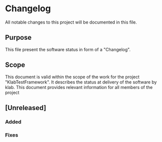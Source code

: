 # Changelog

All notable changes to this project will be documented in this file.

## Purpose

This file present the software status in form of a "Changelog".

## Scope

This document is valid within the scope of the work for the project "KlabTestFramework".
It describes the status at delivery of the software by klab. This document provides relevant information for all members of the project

## [Unreleased]

### Added

### Fixes
